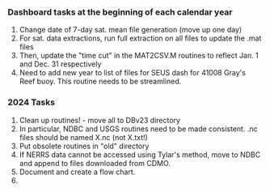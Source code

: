 ### Dashboard tasks at the beginning of each calendar year
1. Change date of 7-day sat. mean file generation (move up one day)
2. For sat. data extractions, run full extraction on all files to update the .mat files
3. Then, update the "time cut" in the MAT2CSV.M routines to reflect Jan. 1 and Dec. 31 respectively
4. Need to add new year to list of files for SEUS dash for 41008 Gray's Reef buoy. This routine needs to be streamlined.

### 2024 Tasks
1. Clean up routines! - move all to DBv23 directory
2. In particular, NDBC and USGS routines need to be made consistent. .nc files should be named X.nc (not X.txt!)
3. Put obsolete routines in "old" directory
4. If NERRS data cannot be accessed using Tylar's method, move to NDBC and append to files downloaded from CDMO.
5. Document and create a flow chart.
6. 
